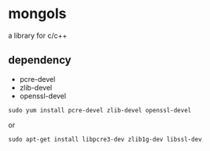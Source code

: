 # mongols
a library for c/c++

## dependency

- pcre-devel
- zlib-devel
- openssl-devel

`sudo yum install pcre-devel zlib-devel openssl-devel `

or

`sudo apt-get install libpcre3-dev zlib1g-dev libssl-dev`


